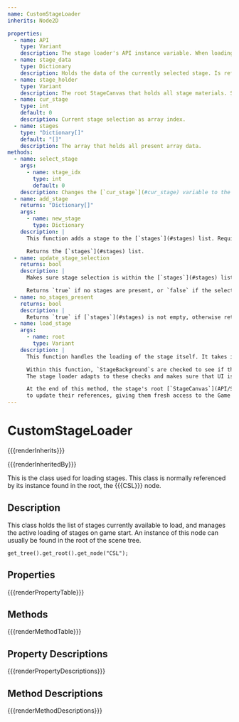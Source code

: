 ```yaml
---
name: CustomStageLoader
inherits: Node2D

properties:
  - name: API
    type: Variant
    description: The stage loader's API instance variable. When loading stages, this variable is flushed and replace with a new API instance. See [CustomStageAPI](API/CSL/CustomStageAPI.md)
  - name: stage_data
    type: Dictionary
    description: Holds the data of the currently selected stage. Is refreshed using the [`update_stage_selection`](#update_stage_selection) function whenever a stage is loaded.
  - name: stage_holder
    type: Variant
    description: The root StageCanvas that holds all stage materials. See [StageCanvas](API/StageCanvas.md)
  - name: cur_stage
    type: int
    default: 0
    description: Current stage selection as array index.
  - name: stages
    type: "Dictionary[]"
    default: "[]"
    description: The array that holds all present array data.
methods:
  - name: select_stage
    args:
      - name: stage_idx
        type: int
        default: 0
    description: Changes the [`cur_stage`](#cur_stage) variable to the specified `stage_idx`. Also calls [`update_stage_selection`](#update_stage_selection).
  - name: add_stage
    returns: "Dictionary[]"
    args:
      - name: new_stage
        type: Dictionary
    description: |
      This function adds a stage to the [`stages`](#stages) list. Requires metadata generated by a [CustomStageBuilder](API/CSL/CustomStageBuilder) instance.

      Returns the [`stages`](#stages) list.
  - name: update_stage_selection
    returns: bool
    description: |
      Makes sure stage selection is within the [`stages`](#stages) list's range, and sets [`cur_stage`](#cur_stage) and [`stage_data`](#stage_data) accordingly.

      Returns `true` if no stages are present, or `false` if the selection was updated.
  - name: no_stages_present
    returns: bool
    description: |
      Returns `true` if [`stages`](#stages) is not empty, otherwise returns `false`.
  - name: load_stage
    args:
      - name: root
        type: Variant
    description: |
      This function handles the loading of the stage itself. It takes in a `root` node, which is typically the Main node.

      Within this function, `StageBackground`s are checked to see if their `layer` properties pop above or below specific nodes found underneath Main.
      The stage loader adapts to these checks and makes sure that UI is always above the stage, and the BGLayer is always below it.

      At the end of this method, the stage's root [`StageCanvas`](API/StageCanvas) emits a signal saying that the game has been changed, which then causes all materials
      to update their references, giving them fresh access to the Game node.
---
```


# CustomStageLoader

{{{renderInherits}}}

{{{renderInheritedBy}}}

This is the class used for loading stages. This class is normally referenced by its instance found in the root, the {{{CSL}}} node.

[](../../notice.md ':include')

## Description

This class holds the list of stages currently available to load, and manages the active loading of stages on game start. 
An instance of this node can usually be found in the root of the scene tree.

```gdscript
get_tree().get_root().get_node("CSL");
```

## Properties

{{{renderPropertyTable}}}
## Methods

{{{renderMethodTable}}}
## Property Descriptions

{{{renderPropertyDescriptions}}}
## Method Descriptions

{{{renderMethodDescriptions}}}
